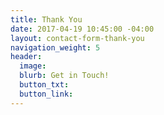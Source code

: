 ```yaml
---
title: Thank You
date: 2017-04-19 10:45:00 -04:00
layout: contact-form-thank-you
navigation_weight: 5
header:
  image: 
  blurb: Get in Touch!
  button_txt: 
  button_link: 
---
```


